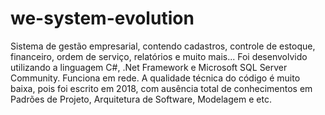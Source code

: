 # we-system-evolution
Sistema de gestão empresarial, contendo cadastros, controle de estoque, financeiro, ordem de serviço, relatórios e muito mais... Foi desenvolvido utilizando a linguagem C#, .Net Framework e Microsoft SQL Server Community. Funciona em rede.
A qualidade técnica do código é muito baixa, pois foi escrito em 2018, com ausência total de conhecimentos em Padrões de Projeto, Arquitetura de Software, Modelagem e etc.
